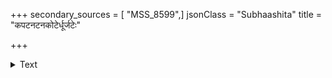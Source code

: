 +++
secondary_sources = [ "MSS_8599",]
jsonClass = "Subhaashita"
title = "कपटनटनकोटेर्धूर्जटेः"

+++

<details><summary>Text</summary>

कपटनटनकोटेर्धूर्जटेः सन्नटस्योद्- भटविकटजटाभिस्ताडिताः शैलकूटात्।  
खरतरकरघातैरुत्थिता दिक्स्थितास्ते नभसि निरवलम्बं दन्तिनः संचरन्ति॥
</details>
